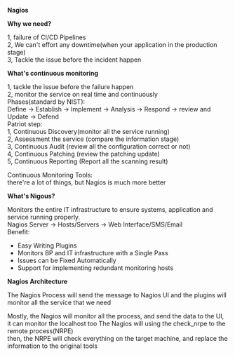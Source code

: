 <B>Nagios</B>



<B>Why we need?</B>

1, failure of CI/CD Pipelines<BR>
2, We can't effort any downtime(when your application in the production stage)<BR>
3, Tackle the issue before the incident happen<BR>



<B>What's continuous monitoring</B>

1, tackle the issue before the failure happen<BR>
2, monitor the service on real time and continuously<BR>
Phases(standard by NIST):<BR>
Define -> Establish -> Implement -> Analysis -> Respond -> review and Update -> Defend<BR>
Patriot step:<BR>
1, Continuous Discovery(monitor all the service running)<BR>
2, Assessment the service (compare the information stage)<BR>
3, Continuous Audit (review all the configuration correct or not)<BR>
4, Continuous Patching (review the patching update)<BR>
5, Continuous Reporting (Report all the scanning result)<BR>

Continuous Monitoring Tools:<BR>
there're a lot of things, but Nagios is much more better<BR>



<B>What's Nigous?</B>

Monitors the entire IT infrastructure to ensure systems, application and service running properly.<BR>
Nagios Server -> Hosts/Servers -> Web Interface/SMS/Email<BR>
Benefit:<BR>

- Easy Writing Plugins
- Monitors BP and IT infrastructure with a Single Pass
- Issues can be Fixed Automatically
- Support for implementing redundant monitoring hosts



<B>Nagios Architecture</B>

The Nagios Process will send the message to Nagios UI and the plugins will monitor all the service that we need<BR>

Mostly, the Nagios will monitor all the process, and send the data to the UI, it can monitor the localhost too
The Nagios will using the check_nrpe to the remote process(NRPE)<BR>
then, the NRPE will check everything on the target machine, and replace the information to the original tools<BR>